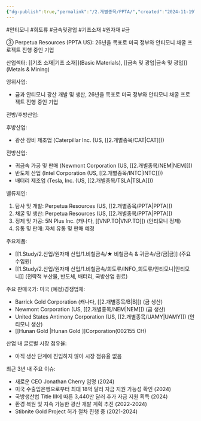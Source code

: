 ```yaml
---
{"dg-publish":true,"permalink":"/2.개별종목/PPTA/","created":"2024-11-19T16:23:11.637+09:00","updated":"2025-07-12T16:20:55.900+09:00"}
---
```


#안티모니 #희토류 #금속및광업 #기초소재 #원자재 #금 

③ Perpetua Resources (PPTA US): 26년을 목표로 미국 정부와 안티모니 채굴 프로젝트 진행 중인 기업


산업섹터: [[기초 소재\|기초 소재]](Basic Materials), [[금속 및 광업\|금속 및 광업]](Metals & Mining)

영위사업: 

- 금과 안티모니 광산 개발 및 생산, 26년을 목표로 미국 정부와 안티모니 채굴 프로젝트 진행 중인 기업

전방/후방산업:  

후방산업: 

- 광산 장비 제조업 (Caterpillar Inc. (US, [[2.개별종목/CAT\|CAT]]))  

전방산업:

- 귀금속 가공 및 판매 (Newmont Corporation (US, [[2.개별종목/NEM\|NEM]]))
- 반도체 산업 (Intel Corporation (US, [[2.개별종목/INTC\|INTC]]))
- 배터리 제조업 (Tesla, Inc. (US, [[2.개별종목/TSLA\|TSLA]]))

밸류체인:

1. 탐사 및 개발: Perpetua Resources (US, [[2.개별종목/PPTA\|PPTA]])
2. 채굴 및 생산: Perpetua Resources (US, [[2.개별종목/PPTA\|PPTA]])
3. 정제 및 가공: 5N Plus Inc. (캐나다, [[VNP.TO\|VNP.TO]]) (안티모니 정제)
4. 유통 및 판매: 자체 유통 및 판매 예정

주요제품:

- [[1.Study/2.산업/원자재 산업/1.비철금속/★ 비철금속 & 귀금속/금/금\|금]] (주요 수입원)
- [[1.Study/2.산업/원자재 산업/1.비철금속/희토류/INFO_희토류/안티모니\|안티모니]] (전략적 부산물, 반도체, 배터리, 국방산업 원료)

주요 판매국가: 미국 (예정)경쟁업체:

- Barrick Gold Corporation (캐나다, [[2.개별종목/B\|B]]) (금 생산)
- Newmont Corporation (US, [[2.개별종목/NEM\|NEM]]) (금 생산)
- United States Antimony Corporation (US, [[2.개별종목/UAMY\|UAMY]]) (안티모니 생산) 
- [[Hunan Gold \|Hunan Gold ]]Corporation(002155 CH)

산업 내 글로벌 시장 점유율: 

- 아직 생산 단계에 진입하지 않아 시장 점유율 없음

최근 3년 내 주요 이슈:

- 새로운 CEO Jonathan Cherry 임명 (2024)
- 미국 수출입은행으로부터 최대 18억 달러 자금 지원 가능성 확인 (2024)
- 국방생산법 Title III에 따른 3,440만 달러 추가 자금 지원 획득 (2024)
- 환경 복원 및 지속 가능한 광산 개발 계획 추진 (2022-2024)
- Stibnite Gold Project 허가 절차 진행 중 (2021-2024)